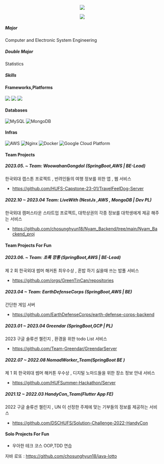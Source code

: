 
<div align=center>

<a href="https://chosunghyun18.tistory.com/"><img src="https://img.shields.io/badge/My tech blog-A9BCF5?style=flat-square&logo=GitHub Sponsors&logoColor=white&link=https://chosunghyun18.tistory.com/"/>
</a> 
 
 <a href="https://hits.seeyoufarm.com"><img src="https://hits.seeyoufarm.com/api/count/incr/badge.svg?url=https%3A%2F%2Fgithub.com%2Fchosunghyun18&count_bg=%2379C83D&title_bg=%23555555&icon=&icon_color=%23E7E7E7&title=hits&edge_flat=false"/>
</a>
 
</div>


##### Major
Computer and Electronic System Engineering

##### Double Major
Statistics

##### Skills
#### Frameworks,Platforms
<p>
   <img src="https://img.shields.io/badge/Spring-6DB33F?style=for-the-badge&logo=Spring&logoColor=white"/>
   <img src="https://img.shields.io/badge/Spring Boot-6DB33F.svg?&style=for-the-badge&logo=Spring Boot&logoColor=white"/>
   <img src="https://img.shields.io/badge/nestjs-%23E0234E.svg?style=for-the-badge&logo=nestjs&logoColor=white"/>
   
</p>

#### Databases
![MySQL](https://img.shields.io/badge/mysql-4479A1?style=for-the-badge&logo=mysql&logoColor=white)
![MongoDB](https://img.shields.io/badge/MongoDB-%234ea94b.svg?style=for-the-badge&logo=mongodb&logoColor=white)


#### Infras
![AWS](https://img.shields.io/badge/AWS-%23FF9900.svg?style=for-the-badge&logo=amazon-aws&logoColor=white)
![Nginx](https://img.shields.io/badge/nginx-%23009639.svg?style=for-the-badge&logo=nginx&logoColor=white)
![Docker](https://img.shields.io/badge/docker-%230db7ed.svg?style=for-the-badge&logo=docker&logoColor=white)
![Google Cloud Platform](https://img.shields.io/badge/GCP-%234285F4.svg?style=for-the-badge&logo=google-cloud&logoColor=white)

#### Team Projects
  
##### 2023.05. ~ Team: WoowahanGongdol (SpringBoot,AWS | BE-Lead)

한국외대 캡스톤 프로젝트 , 반려인들의 여행 정보를 위한 앱 , 웹 서비스 

- https://github.com/HUFS-Capstone-23-01/TravelFeelDog-Server

##### 2022.10 ~ 2023.04 Team: LiveWith (NestJs ,AWS , MongoDB | Dev PL) 

한국외대 캠퍼스타운 스타트업 프로젝트, 대학상권의 각종 정보를 대학생에게 제공 해주는 서비스

- https://github.com/chosunghyun18/Nyam_Backend/tree/main/Nyam_Backend_proj

#### Team Projects For Fun

##### 2023.06. ~ Team: 초록 깡통 (SpringBoot,AWS | BE-Lead)

제 2 회 한국외대 썸머 해커톤 최우수상 , 혼밥 하기 싫을때 쓰는 밥풀 서비스

- https://github.com/orgs/GreenTinCan/repositories


##### 2023.04 ~ Team: EarthDefenseCorps (SpringBoot,AWS | BE)

간단한 게임 서버

- https://github.com/EarthDefenseCorps/earth-defense-corps-backend
 
##### 2023.01 ~ 2023.04 Greendar (SpringBoot,GCP | PL)

2023 구글 솔류션 첼린지 , 환경을 위한 todo List 서비스

- https://github.com/Team-Greendar/GreendarServer

##### 2022.07 ~ 2022.08 NomadWorker_Team(SpringBoot BE ) 

제 1 회 한국외대 썸머 해커톤 우수상 , 디지털 노마드들을 위한 장소 정보 안내 서비스

- https://github.com/HUFSummer-Hackathon/Server

##### 2021.12 ~ 2022.03 HandyCon_Team(Flutter App FE) 

2022 구글 솔류션 첼린지 , UN 이 선정한 주제에 맞는 기부들의 정보를 제공하는 서비스

- https://github.com/DSCHUFS/Solution-Challenge-2022-HandyCon

#### Solo Projects For Fun

- 우아한 테크 코스 OOP,TDD 연습
  
자바 로또 : https://github.com/chosunghyun18/java-lotto
